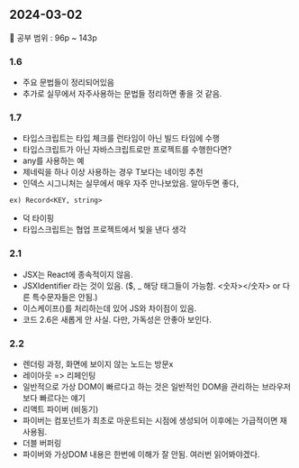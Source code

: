 ## 2024-03-02

📖 공부 범위 : 96p ~ 143p

### 1.6

- 주요 문법들이 정리되어있음
- 추가로 실무에서 자주사용하는 문법들 정리하면 좋을 것 같음.

### 1.7

- 타입스크립트는 타입 체크를 런타임이 아닌 빌드 타임에 수행
- 타입스크립트가 아닌 자바스크립트로만 프로젝트를 수행한다면?
- any를 사용하는 예
- 제네릭을 하나 이상 사용하는 경우 T보다는 네이밍 추천
- 인덱스 시그니처는 실무에서 매우 자주 만나보았음. 알아두면 좋다,

```
ex) Record<KEY, string>
```

- 덕 타이핑
- 타입스크립트는 협업 프로젝트에서 빛을 낸다 생각

### 2.1

- JSX는 React에 종속적이지 않음.
- JSXIdentifier 라는 것이 있음. ($, \_ 해당 태그들이 가능함. <숫자></숫자> or 다른 특수문자들은 안됨.)
- 이스케이프(\)를 처리하는데 있어 JS와 차이점이 있음.
- 코드 2.6은 새롭게 안 사실. 다만, 가독성은 안좋아 보인다.

### 2.2

- 렌더링 과정, 화면에 보이지 않는 노드는 방문x
- 레이아웃 => 리페인팅
- 일반적으로 가상 DOM이 빠르다고 하는 것은 일반적인 DOM을 관리하는 브라우저보다 빠르다는 얘기
- 리액트 파이버 (비동기)
- 파이버는 컴포넌트가 최초로 마운트되는 시점에 생성되어 이후에는 가급적이면 재사용됨.
- 더블 버퍼링
- 파이버와 가상DOM 내용은 한번에 이해가 잘 안됨. 여러번 읽어봐야겠다.
